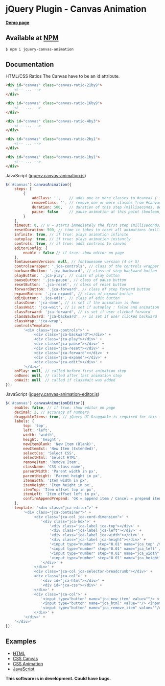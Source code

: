 # jQuery Plugin - Canvas Animation

[**Demo page**](http://ca.insanitymeetshh.net)

## Available at [NPM](https://www.npmjs.com/package/jquery-canvas-animation)

```bash
$ npm i jquery-canvas-animation
```

## Documentation

HTML/CSS Ratios
The Canvas have to be an id attribute.
```html
<div id="canvas" class="canvas-ratio-21by9">
    <!-- ... -->
</div>

<div id="canvas" class="canvas-ratio-16by9">
    <!-- ... -->
</div>

<div id="canvas" class="canvas-ratio-4by3">
    <!-- ... -->
</div>

<div id="canvas" class="canvas-ratio-2by1">
    <!-- ... -->
</div>

<div id="canvas" class="canvas-ratio-1by1">
    <!-- ... -->
</div>
```

JavaScript ([jquery.canvas-animation.js](https://github.com/InsanityMeetsHH/jquery-canvas-animation/blob/master/src/js/jquery.canvas-animation.js))
```js
$('#canvas').canvasAnimation({
    steps: [
        {
            addClass: '',    // adds one or more classes to #canvas ('foo bar' adds 2 classes)
            removeClass: '', // remove one or more classes from #canvas ('foo bar' removes 2 classes)
            duration: 500,   // duration of this step (milliseconds, default: 500)
            pause: false     // pause animation at this point (boolean, default: false)
        }
    ],
    timeout: 0, // 0 = starts immediately the first step (milliseconds)
    resetDuration: 500, // time it takes to reset all animations (milliseconds)
    infinite: true, // if true: plays animation infinite
    autoplay: true, // if true: plays animation instantly
    controls: true, // if true: adds controls to canvas
    editorConfig: {
        enable : false // if true: show editor on page
    },
    fontawesomeVersion: null, // fontawesome version (4 or 5)
    controlsWrapper: '.jca-controls', // class of the controls wrapper
    backwardButton: '.jca-backward', // class of step backward button
    playButton: '.jca-play', // class of play button
    pauseButton: '.jca-pause', // class of pause button
    resetButton: '.jca-reset', // class of reset button
    forwardButton: '.jca-forward', // class of step forward button
    expandButton: '.jca-expand', // class of expand button
    editButton: '.jca-edit', // class of edit button
    classDone: 'jca-done', // is set if the animation is done
    classWait: 'jca-wait', // is set if autoplay : false and animation is never played or user clicked on reset button
    classForward: 'jca-forward', // is set if user clicked forward
    classBackward: 'jca-backward', // is set if user clicked backward
    classWrap: 'jca-wrap',
    controlsTemplate:
        '<div class="jca-controls">' +
            '<div class="jca-backward"></div>' +
            '<div class="jca-play"></div>' +
            '<div class="jca-pause"></div>' +
            '<div class="jca-reset"></div>' +
            '<div class="jca-forward"></div>' +
            '<div class="jca-expand"></div>' +
            '<div class="jca-edit"></div>' +
        '</div>',
    onPlay: null, // called before first animation step
    onDone: null, // called after last animation step
    onWait: null  // called if classWait was added
});
```

JavaScript ([jquery.canvas-animation-editor.js](https://github.com/InsanityMeetsHH/jquery-canvas-animation/blob/master/src/js/jquery.canvas-animation-editor.js))
```js
$('#canvas').canvasAnimationEditor({
    enable: false, // if true: show editor on page
    decimal: 2, // accuracy of numbers
    draggableItems: true, // jQuery UI Draggable is required for this feature
    labels: {
        top: 'top',
        left: 'left',
        width: 'width',
        height: 'height',
        newItemBlank: 'New Item (Blank)',
        newItemExt: 'New Item (Extended)',
        selectCss: 'Select CSS',
        selectHtml: 'Select HTML',
        removeItem: 'Remove Item',
        className: 'CSS class name',
        parentWidth: 'Parent width in px',
        parentHeight: 'Parent height in px',
        itemWidth: 'Item width in px',
        itemHeight: 'Item height in px',
        itemTop: 'Item offset top in px',
        itemLeft: 'Item offset left in px',
        confirmAppendPrepend: 'OK = append item / Cancel = prepend item'
    },
    template: '<div class="jca-editor">' +
        '<div class="jca-container">' +
            '<div class="jca-col jca-cord-dimension">' +
                '<div class="jca-box">' +
                    '<div class="jca-label jca-top"></div>' +
                    '<div class="jca-label jca-left"></div>' +
                    '<div class="jca-label jca-width"></div>' +
                    '<div class="jca-label jca-height"></div>' +
                    '<input type="number" step="0.01" name="jca_top" />' +
                    '<input type="number" step="0.01" name="jca_left" />' +
                    '<input type="number" step="0.01" name="jca_width" />' +
                    '<input type="number" step="0.01" name="jca_height" />' +
                '</div>' +
            '</div>' +
            '<div class="jca-col jca-selector-breadcrumb"></div>' +
            '<div class="jca-col">' +
                '<div id="jca-html"></div>' +
                '<div id="jca-css"></div>' +
            '</div>' +
            '<div class="jca-col">' +
                '<input type="button" name="jca_new_item" value=""/> <input type="button" name="jca_new_item_ext" value=""/><br/>' +
                '<input type="button" name="jca_html" value=""/> <input type="button" name="jca_css" value=""/><br/><br/>' +
                '<input type="button" name="jca_remove_item" value=""/><br/>' +
            '</div>' +
        '</div>' +
    '</div>'
});
```

## Examples
* [HTML](https://github.com/InsanityMeetsHH/jquery-canvas-animation/blob/master/example/index.html)
* [CSS Canvas](https://github.com/InsanityMeetsHH/jquery-canvas-animation/blob/master/example/css/canvas.css)
* [CSS Animation](https://github.com/InsanityMeetsHH/jquery-canvas-animation/blob/master/example/css/animation.css)
* [JavaScript](https://github.com/InsanityMeetsHH/jquery-canvas-animation/blob/master/example/js/scripts.js)

**This software is in development. Could have bugs.**
